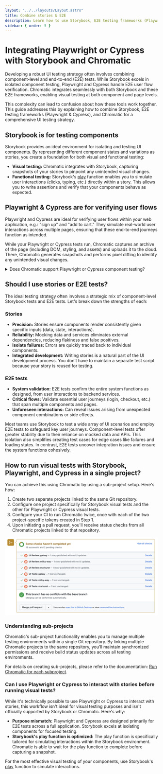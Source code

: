 ```yaml
---
layout: "../../layouts/Layout.astro"
title: Combine stories & E2E
description: Learn how to use Storybook, E2E testing frameworks (Playwright or Cypress) and Chromatic together for functional and visual testing UIs.
sidebar: { order: 5 }
---
```


# Integrating Playwright or Cypress with Storybook and Chromatic

Developing a robust UI testing strategy often involves combining component-level and end-to-end (E2E) tests. While Storybook excels in isolated component testing, Playwright and Cypress handle E2E user flow verification. Chromatic integrates seamlessly with both Storybook and these E2E frameworks, enabling visual testing at both component and page levels.

This complexity can lead to confusion about how these tools work together. This guide addresses this by explaining how to combine Storybook, E2E testing frameworks (Playwright & Cypress), and Chromatic for a comprehensive UI testing strategy.

## Storybook is for testing components

Storybook provides an ideal environment for isolating and testing UI components. By representing different component states and variations as stories, you create a foundation for both visual and functional testing:

- **Visual testing:** Chromatic integrates with Storybook, capturing snapshots of your stories to pinpoint any unintended visual changes.
- **Functional testing:** Storybook's [play](https://storybook.js.org/docs/react/writing-stories/play-function) function enables you to simulate user interactions (clicks, typing, etc.) directly within a story. This allows you to write assertions and verify that your components behave as expected.

## Playwright & Cypress are for verifying user flows

Playwright and Cypress are ideal for verifying user flows within your web application, e.g.: "sign up" and "add to cart." They simulate real-world user interactions across multiple pages, ensuring that these end-to-end journeys function as intended.

While your Playwright or Cypress tests run, Chromatic captures an archive of the page (including DOM, styling, and assets) and uploads it to the cloud. There, Chromatic generates snapshots and performs pixel diffing to identify any unintended visual changes.

<details>
<summary>Does Chromatic support Playwright or Cypress component testing?</summary>

Playwright and Cypress Component Testing provides a component workbench for you to test components, similar to Storybook. However, that mode of testing is not yet supported by Chromatic. We recommend using Storybook for writing component tests.

</details>

## Should I use stories or E2E tests?

The ideal testing strategy often involves a strategic mix of component-level Storybook tests and E2E tests. Let's break down the strengths of each:

### Stories

- **Precision:** Stories ensure components render consistently given specific inputs (data, state, interactions).
- **Reliability:** Mocking data and services eliminates external dependencies, reducing flakiness and false positives.
- **Isolate failures:** Errors are quickly traced back to individual components.
- **Integrated development:** Writing stories is a natural part of the UI development process. You don’t have to maintain a separate test script because your story is reused for testing.

### E2E tests

- **System validation:** E2E tests confirm the entire system functions as designed, from user interactions to backend services.
- **Critical flows:** Validate essential user journeys (login, checkout, etc.) that span multiple components and pages.
- **Unforeseen interactions:** Can reveal issues arising from unexpected component combinations or side effects.

Most teams use Storybook to test a wide array of UI scenarios and employ E2E tests to safeguard key user journeys. Component-level tests offer greater stability due to their reliance on mocked data and APIs. This isolation also simplifies creating test cases for edge cases like failures and loading states. In contrast, E2E tests uncover integration issues and ensure the system functions cohesively.

## How to run visual tests with Storybook, Playwright, and Cypress in a single project?

You can achieve this using Chromatic by using a sub-project setup. Here's how:

1. Create two separate projects linked to the same Git repository.
2. Configure one project specifically for Storybook visual tests and the other for Playwright or Cypress visual tests.
3. Configure your CI to run Chromatic twice, once with each of the two project-specific tokens created in Step 1.
4. Upon initiating a pull request, you'll receive status checks from all Chromatic projects linked to that repository.

![Github pull request that shows status checks from multiple Chromatic projects](../../images/monorepo-commit-status.png)

### Understanding sub-projects

Chromatic's sub-project functionality enables you to manage multiple testing environments within a single Git repository. By linking multiple Chromatic projects to the same repository, you'll maintain synchronized permissions and receive build status updates across all testing environments.

For details on creating sub-projects, please refer to the documentation: [Run Chromatic for each subproject](/docs/monorepos#run-chromatic-for-each-subproject).

### Can I use Playwright or Cypress to interact with stories before running visual tests?

While it's technically possible to use Playwright or Cypress to interact with stories, this workflow isn't ideal for visual testing purposes and isn't officially supported by Storybook or Chromatic. Here's why:

- **Purpose mismatch:** Playwright and Cypress are designed primarily for E2E tests across a full application. Storybook excels at isolating components for focused testing.
- **Storybook's play function is optimized:** The play function is specifically tailored for simulating interactions within the Storybook environment. Chromatic is able to wait for the play function to complete before capturing a snapshot.

For the most effective visual testing of your components, use Storybook's [play](https://storybook.js.org/docs/react/writing-stories/play-function) function to simulate interactions.
